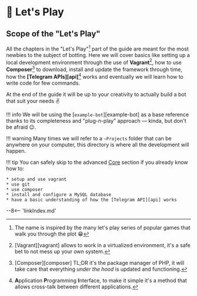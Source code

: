 # :rocket: Let's Play

## Scope of the "Let's Play"

All the chapters in the "Let's Play"[^1] part of the guide are meant for the most newbies to the subject of botting. Here we will cover basics like setting up a local development environment through the use of **Vagrant**[^2], how to use **Composer**[^3] to download, install and update the framework through time, how the **[Telegram APIs][api]**[^4] works and eventually we will learn how to write code for few commands.

At the end of the guide it will be up to your creativity to actually build a bot that suit your needs :v:


!!! info
    We will be using the [`example-bot`][example-bot] as a base reference thanks to its completeness and "plug-n-play" approach — kinda, but don't be afraid :wink:.

!!! warning
    Many times we will refer to a `∼Projects` folder that can be anywhere on your computer, this directory is where all the development will happen.



!!! tip
    You can safely skip to the advanced [Core](../Core/introduction.md) section if you already know how to:

    * setup and use vagrant
    * use git
    * use composer
    * install and configure a MySQL database
    * have a basic understanding of how the [Telegram API][api] works



<!-- footnotes -->
[^1]: The name is inspired by the many let's play series of popular games that walk you through the plot :grin:

[^2]: [Vagrant][vagrant] allows to work in a virtualized environment, it's a safe bet to not mess up your own system.

[^3]: [Composer][composer] TL;DR it's the package manager of PHP, it will take care that everything _under the hood_ is updated and functioning.

[^4]: **A**pplication **P**rogramming **I**nterface, to make it simple it's a method that allows cross-talk between different applications.


<!-- snippets -->
--8<-- 'linkIndex.md'
